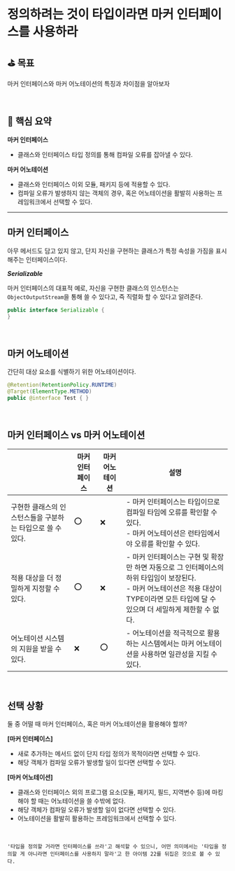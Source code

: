 # 정의하려는 것이 타입이라면 마커 인터페이스를 사용하라

## ⛳️ 목표

마커 인터페이스와 마커 어노테이션의 특징과 차이점을 알아보자

<br>

## 📄 핵심 요약

**마커 인터페이스**

- 클래스와 인터페이스 타입 정의를 통해 컴파일 오류를 잡아낼 수 있다.

**마커 어노테이션**

- 클래스와 인터페이스 이외 모듈, 패키지 등에 적용할 수 있다.
- 컴파일 오류가 발생하지 않는 객체의 경우, 혹은 어노테이션을 활발히 사용하는 프레임워크에서 선택할 수 있다.

---

## 마커 인터페이스

아무 메서드도 담고 있지 않고, 단지 자신을 구현하는 클래스가 특정 속성을 가짐을 표시해주는 인터페이스이다.

***Serializable***

마커 인터페이스의 대표적 예로, 자신을 구현한 클래스의 인스턴스는 `ObjectOutputStream`을 통해 쓸 수 있다고, 즉 직렬화 할 수 있다고 알려준다.

```java
public interface Serializable {
}
```
<br>

## 마커 어노테이션

간단히 대상 요소를 식별하기 위한 어노테이션이다.

```java
@Retention(RetentionPolicy.RUNTIME)
@Target(ElementType.METHOD)
public @interface Test { }
```

<br>

## 마커 인터페이스 vs 마커 어노테이션

|  | 마커 인터페이스 | 마커 어노테이션 | 설명                                                                                                                |
| --- | --- | --- |-------------------------------------------------------------------------------------------------------------------|
| 구현한 클래스의 인스턴스들을 구분하는 타입으로 쓸 수 있다. | ⭕️ | ❌ | - 마커 인터페이스는 타입이므로 컴파일 타임에 오류를 확인할 수 있다.<br>- 마커 어노테이션은 런타임에서야 오류를 확인할 수 있다.                                       |
| 적용 대상을 더 정밀하게 지정할 수 있다. | ⭕️ | ❌ | - 마커 인터페이스는 구현 및 확장만 하면 자동으로 그 인터페이스의 하위 타입임이 보장된다.<br>- 마커 어노테이션은 적용 대상이 TYPE이라면 모든 타입에 달 수 있으며 더 세밀하게 제한할 수 없다. |
| 어노테이션 시스템의 지원을 받을 수 있다. | ❌ | ⭕️ | - 어노테이션을 적극적으로 활용하는 시스템에서는 마커 어노테이션을 사용하면 일관성을 지킬 수 있다.                                                           |

<br>

## 선택 상황

둘 중 어떨 때 마커 인터페이스, 혹은 마커 어노테이션을 활용해야 할까?

**[마커 인터페이스]**

- 새로 추가하는 메서드 없이 단지 타입 정의가 목적이라면 선택할 수 있다.
- 해당 객체가 컴파일 오류가 발생할 일이 있다면 선택할 수 있다.

**[마커 어노테이션]**

- 클래스와 인터페이스 외의 프로그램 요소(모듈, 패키지, 필드, 지역변수 등)에 마킹해야 할 때는 어노테이션을 쓸 수밖에 없다.
- 해당 객체가 컴파일 오류가 발생할 일이 없다면 선택할 수 있다.
- 어노테이션을 활발히 활용하는 프레임워크에서 선택할 수 있다.

<br>

```text
'타입을 정의할 거라면 인터페이스를 쓰라'고 해석할 수 있으니, 어떤 의미에서는 '타입을 정의할 게 아니라면 인터페이스를 사용하지 말라'고 한 아이템 22를 뒤집은 것으로 볼 수 있다.
```